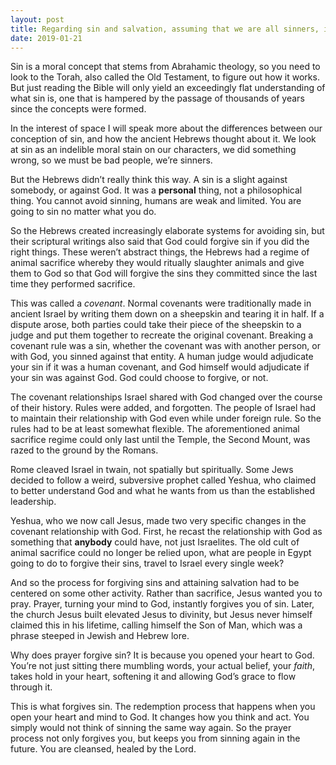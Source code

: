 ```yaml
---
layout: post
title: Regarding sin and salvation, assuming that we are all sinners, if I am to be made sinless then my sin must somehow be taken away from the creation of my soul continuing forever, yet how can that happen without altering the past?
date: 2019-01-21
---
```


<p>Sin is a moral concept that stems from Abrahamic theology, so you need to look to the Torah, also called the Old Testament, to figure out how it works. But just reading the Bible will only yield an exceedingly flat understanding of what sin is, one that is hampered by the passage of thousands of years since the concepts were formed.</p><p>In the interest of space I will speak more about the differences between our conception of sin, and how the ancient Hebrews thought about it. We look at sin as an indelible moral stain on our characters, we did something wrong, so we must be bad people, we’re sinners.</p><p>But the Hebrews didn’t really think this way. A sin is a slight against somebody, or against God. It was a <b>personal</b> thing, not a philosophical thing. You cannot avoid sinning, humans are weak and limited. You are going to sin no matter what you do.</p><p>So the Hebrews created increasingly elaborate systems for avoiding sin, but their scriptural writings also said that God could forgive sin if you did the right things. These weren’t abstract things, the Hebrews had a regime of animal sacrifice whereby they would ritually slaughter animals and give them to God so that God will forgive the sins they committed since the last time they performed sacrifice.</p><p>This was called a <i>covenant</i>. Normal covenants were traditionally made in ancient Israel by writing them down on a sheepskin and tearing it in half. If a dispute arose, both parties could take their piece of the sheepskin to a judge and put them together to recreate the original covenant. Breaking a covenant rule was a sin, whether the covenant was with another person, or with God, you sinned against that entity. A human judge would adjudicate your sin if it was a human covenant, and God himself would adjudicate if your sin was against God. God could choose to forgive, or not.</p><p>The covenant relationships Israel shared with God changed over the course of their history. Rules were added, and forgotten. The people of Israel had to maintain their relationship with God even while under foreign rule. So the rules had to be at least somewhat flexible. The aforementioned animal sacrifice regime could only last until the Temple, the Second Mount, was razed to the ground by the Romans.</p><p>Rome cleaved Israel in twain, not spatially but spiritually. Some Jews decided to follow a weird, subversive prophet called Yeshua, who claimed to better understand God and what he wants from us than the established leadership.</p><p>Yeshua, who we now call Jesus, made two very specific changes in the covenant relationship with God. First, he recast the relationship with God as something that <b>anybody</b> could have, not just Israelites. The old cult of animal sacrifice could no longer be relied upon, what are people in Egypt going to do to forgive their sins, travel to Israel every single week?</p><p>And so the process for forgiving sins and attaining salvation had to be centered on some other activity. Rather than sacrifice, Jesus wanted you to pray. Prayer, turning your mind to God, instantly forgives you of sin. Later, the church Jesus built elevated Jesus to divinity, but Jesus never himself claimed this in his lifetime, calling himself the Son of Man, which was a phrase steeped in Jewish and Hebrew lore.</p><p>Why does prayer forgive sin? It is because you opened your heart to God. You’re not just sitting there mumbling words, your actual belief, your <i>faith</i>, takes hold in your heart, softening it and allowing God’s grace to flow through it.</p><p>This is what forgives sin. The redemption process that happens when you open your heart and mind to God. It changes how you think and act. You simply would not think of sinning the same way again. So the prayer process not only forgives you, but keeps you from sinning again in the future. You are cleansed, healed by the Lord.</p>
